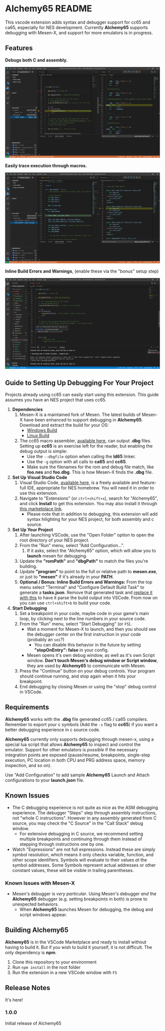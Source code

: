 # Alchemy65 README

This vscode extension adds syntax and debugger support for cc65 and ca65, especially for NES development. Currently **Alchemy65** supports debugging with Mesen-X, and support for more emulators is in progress.

## Features

**Debugs both C and assembly.**

![Set breakpoints and step through your code.](https://github.com/AlchemicRaker/alchemy65/raw/master/res/c-and-asm.png)

**Easily trace execution through macros.**

![Easily trace execution of macros.](https://github.com/AlchemicRaker/alchemy65/raw/master/res/macro-stack.png)

**Inline Build Errors and Warnings**, (enable these via the "bonus" setup step)

![Inline Build Errors and Warnings](https://github.com/AlchemicRaker/alchemy65/raw/master/res/build-output.png)

## Guide to Setting Up Debugging For Your Project

Projects already using cc65 can easily start using this extension. This guide assumes you have an NES project that uses cc65.

1. **Dependencies**
    1. Mesen-X is a maintained fork of Mesen. The latest builds of Mesen-X have been enhanced to support debugging in **Alchemy65**. Download and extract the build for your OS:
        * [Windows Build](https://github.com/NovaSquirrel/Mesen-X/actions/runs/1457182132)
        * [Linux Build](https://github.com/NovaSquirrel/Mesen-X/actions/runs/1457182135)
    2. The cc65 macro assembler, [available here](https://cc65.github.io/), can output **.dbg** files. Setting up **cc65** is an exercise left for the reader, but enabling the debug output is simple:
        * Use the `--dbgfile` option when calling the **ld65** linker.
        * Use the `-g` option with all calls to **ca65** and **cc65**.
        * Make sure the filenames for the rom and debug file match, like **foo.nes** and **foo.dbg**. This is how Mesen-X finds the **.dbg** file.
1. **Set Up Visual Studio Code**
    1. Visual Studio Code, [available here](https://code.visualstudio.com/), is a freely available and feature-full IDE, appropriate for NES homebrew. You will need it in order to use this extension.
    1. Navigate to "Extensions" (or `ctrl+shift+x`), search for "Alchemy65", and click **Install** to get this extension. You may also install it through [this marketplace link](https://marketplace.visualstudio.com/items?itemName=alchemic-raker.alchemy65).
        * Please note that in addition to debugging, this extension will add syntax hilighting for your NES project, for both assembly and c source.
1. **Set Up Your Project**
    1. After launching VSCode, use the "Open Folder" option to open the root directory of your NES project.
    1. From the "Run" menu, select "Add Configuration...".
        1. If it asks, select the "Alchemy65" option, which will allow you to **launch** mesen for debugging.
    1. Update the **"romPath"** and **"dbgPath"** to match the files you're building.
    1. Update **"program"** to point to the full or relative path to **mesen.exe**, or just to **"mesen"** if it's already in your **PATH**.
    1. **Optional / Bonus: Inline Build Errors and Warnings:** From the top menu select "Terminal" and "Configure Default Build Task" to generate a **tasks.json**. Remove that generated task and [replace it with this](res/sample-tasks.json) to have it parse the build output into VSCode. From now on you can use `ctrl+shift+b` to build your code.
1. **Start Debugging**
    1. Set a breakpoint in your code, maybe code in your game's main loop, by clicking next to the line numbers in your source code.
    1. From the "Run" menu, select "Start Debugging" (or `F5`).
        * Wait a moment for Mesen-X to launch, and then you should see the debugger center on the first instruction in your code (probably an `sei`?)
            * You can disable this behavior in the future by setting **"stopOnEntry": false** in your config.
        * Mesen opens it's own debug window, as well as it's own Script window. **Don't touch Mesen's debug window or Script window**, they are used by **Alchemy65** to communicate with Mesen.
    1. Press the "Continue" button on your debug controls. Your program should continue running, and stop again when it hits your breakpoint.
    1. End debugging by closing Mesen or using the "stop" debug control in VSCode.


## Requirements

**Alchemy65** works with the **.dbg** file generated cc65 / ca65 compilers. Remember to export your c symbols (Add the `-s` flag to **cc65**) if you want a better debugging experience in c source code.

**Alchemy65** currently only supports debugging through mesen-x, using a special lua script that allows **Alchemy65** to inspect and control the emulator. Support for other emulators is _possible_ if the necessary integration points are exposed (pause/resume, breakpoints, single-step execution, PC location in both CPU and PRG address space, memory inspection, and so on). 

Use "Add Configuration" to add sample **Alchemy65** Launch and Attach configurations to your **launch.json** file.

## Known Issues

* The C debugging experience is not quite as nice as the ASM debugging experience. The debugger "Steps" step through assembly instructions, not "whole C instructions". However in any assembly generated from C source, you may check the "C Source" in the "Call Stack" debug window.
  * For extensive debugging in C source, we recommend setting multiple breakpoints and continuing through them instead of stepping through instructions one by one.
* Watch "Expressions" are not full expressions. Instead these are simply symbol resolution, which means it only checks variable, function, and other scope identifiers. Symbols will evaluate to their values _at_ the symbol addresses. Some Symbols represent actual addresses or other constant values, these will be visible in trailing parentheses.

### Known Issues with Mesen-X

* Mesen's debugger is _very particular_. Using Mesen's debugger _and_ the **Alchemy65** debugger (e.g. setting breakpoints in both) is prone to unexpected behaviors.
  * When **Alchemy65** launches Mesen for debugging, the debug and script windows appear.

## Building Alchemy65

**Alchemy65** is in the VSCode Marketplace and ready to install without having to build it. But if you wish to build it yourself, it is not difficult. The only dependency is **npm**.

1. Clone this repository to your environment
2. Run `npm install` in the root folder
3. Run the extension in a new VSCode window with `F5`

## Release Notes

It's here!

### 1.0.0

Initial release of Alchemy65

